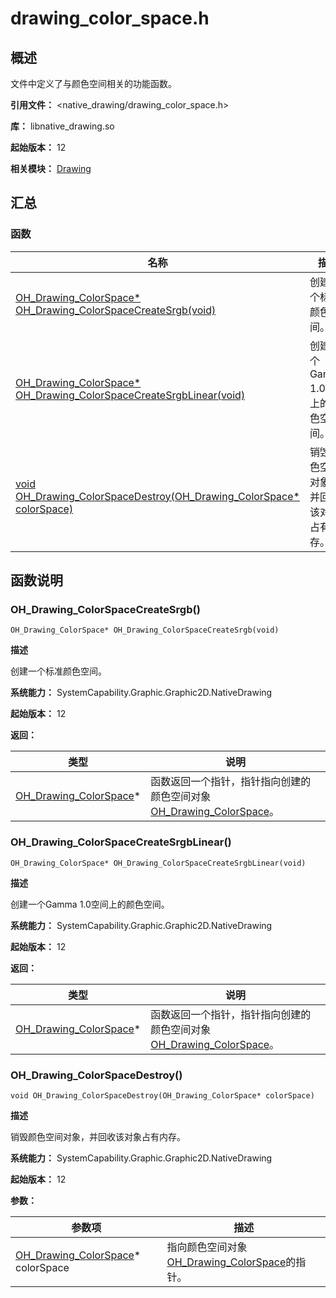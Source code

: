 # drawing_color_space.h

<!--Kit: ArkGraphics 2D-->
<!--Subsystem: Graphic-->
<!--Owner: @hangmengxin-->
<!--Designer: @wangyanglan-->
<!--Tester: @nobuggers-->
<!--Adviser: @ge-yafang-->

## 概述

文件中定义了与颜色空间相关的功能函数。

**引用文件：** <native_drawing/drawing_color_space.h>

**库：** libnative_drawing.so

**起始版本：** 12

**相关模块：** [Drawing](capi-drawing.md)

## 汇总

### 函数

| 名称 | 描述 |
| -- | -- |
| [OH_Drawing_ColorSpace* OH_Drawing_ColorSpaceCreateSrgb(void)](#oh_drawing_colorspacecreatesrgb) | 创建一个标准颜色空间。 |
| [OH_Drawing_ColorSpace* OH_Drawing_ColorSpaceCreateSrgbLinear(void)](#oh_drawing_colorspacecreatesrgblinear) | 创建一个Gamma 1.0空间上的颜色空间。 |
| [void OH_Drawing_ColorSpaceDestroy(OH_Drawing_ColorSpace* colorSpace)](#oh_drawing_colorspacedestroy) | 销毁颜色空间对象，并回收该对象占有内存。 |

## 函数说明

### OH_Drawing_ColorSpaceCreateSrgb()

```
OH_Drawing_ColorSpace* OH_Drawing_ColorSpaceCreateSrgb(void)
```

**描述**

创建一个标准颜色空间。

**系统能力：** SystemCapability.Graphic.Graphic2D.NativeDrawing

**起始版本：** 12

**返回：**

| 类型 | 说明 |
| -- | -- |
| [OH_Drawing_ColorSpace](capi-drawing-oh-drawing-colorspace.md)* | 函数返回一个指针，指针指向创建的颜色空间对象[OH_Drawing_ColorSpace](capi-drawing-oh-drawing-colorspace.md)。 |

### OH_Drawing_ColorSpaceCreateSrgbLinear()

```
OH_Drawing_ColorSpace* OH_Drawing_ColorSpaceCreateSrgbLinear(void)
```

**描述**

创建一个Gamma 1.0空间上的颜色空间。

**系统能力：** SystemCapability.Graphic.Graphic2D.NativeDrawing

**起始版本：** 12

**返回：**

| 类型 | 说明 |
| -- | -- |
| [OH_Drawing_ColorSpace](capi-drawing-oh-drawing-colorspace.md)* | 函数返回一个指针，指针指向创建的颜色空间对象[OH_Drawing_ColorSpace](capi-drawing-oh-drawing-colorspace.md)。 |

### OH_Drawing_ColorSpaceDestroy()

```
void OH_Drawing_ColorSpaceDestroy(OH_Drawing_ColorSpace* colorSpace)
```

**描述**

销毁颜色空间对象，并回收该对象占有内存。

**系统能力：** SystemCapability.Graphic.Graphic2D.NativeDrawing

**起始版本：** 12


**参数：**

| 参数项 | 描述 |
| -- | -- |
| [OH_Drawing_ColorSpace](capi-drawing-oh-drawing-colorspace.md)* colorSpace | 指向颜色空间对象[OH_Drawing_ColorSpace](capi-drawing-oh-drawing-colorspace.md)的指针。 |


